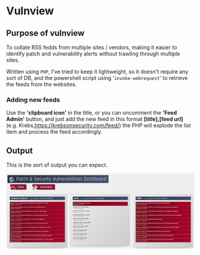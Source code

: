 # Vulnview #

## Purpose of vulnview ##
To collate RSS fedds from multiple sites / vendors, making it easier to identify patch and vulnerability alerts without trawling through multiple sites.

Written using `PHP`, I've tried to keep it lightweight, so it doesn't require any sort of DB, and the powershell script using '`invoke-webrequest`' to retrieve the feeds from the websites.

### Adding new feeds ###
Use the **'clipboard icon'** in the title, or you can uncomment the **'Feed Admin'** button, and just add the new feed in this format **[title],[feed url]** (e.g. Krebs,https://krebsonsecurity.com/feed/) the PHP will explode the list item and process the feed accordingly.

## Output ##
This is the sort of output you can expect.

![Image](https://github.com/richeaston/VulnView/blob/master/vulnview.jpg?raw=true "Example Output")


